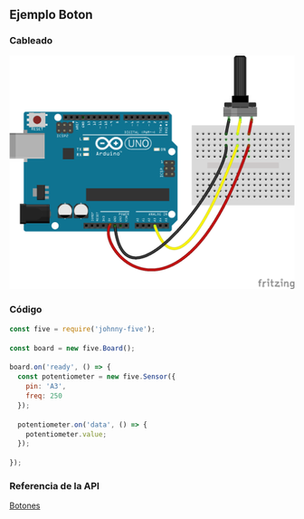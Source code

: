 ## Ejemplo Boton

### Cableado
![cableado Sensor de movimiento](../../assets/potentiometer.png)

### Código
```javascript
const five = require('johnny-five');

const board = new five.Board();

board.on('ready', () => {
  const potentiometer = new five.Sensor({
    pin: 'A3',
    freq: 250
  });

  potentiometer.on('data', () => {
    potentiometer.value;
  });

});
```

### Referencia de la API
[Botones](http://johnny-five.io/api/motion)